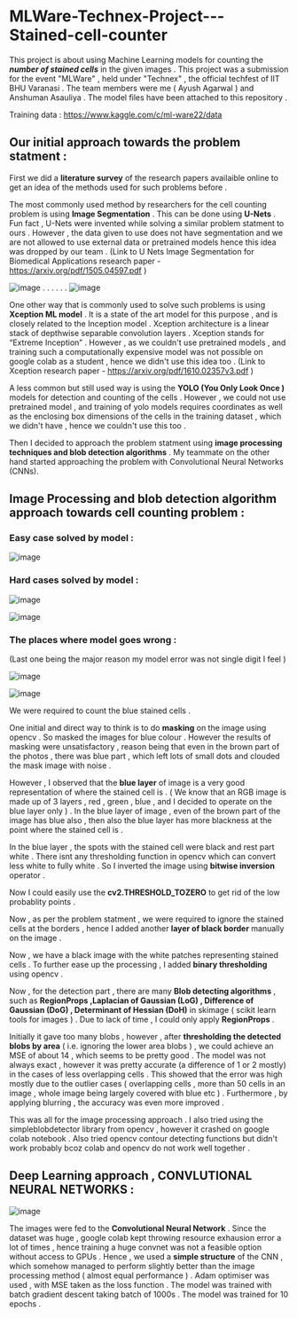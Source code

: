 # MLWare-Technex-Project---Stained-cell-counter

This project is about using Machine Learning models for counting the ***number of stained cells*** in the given images . This project was a submission for the event "MLWare" , held under "Technex" , the official techfest of IIT BHU Varanasi . The team members were me ( Ayush Agarwal ) and Anshuman Asauliya . The model files have been attached to this repository .

Training data : https://www.kaggle.com/c/ml-ware22/data

## Our initial approach towards the problem statment :

First we did a **literature survey** of the research papers availaible online to get an idea of the methods used for such problems before .

The most commonly used method by researchers for the cell counting problem is using **Image Segmentation** . This can be done using **U-Nets** . Fun fact , U-Nets were invented while solving a similar problem statment to ours . However , the data given to use does not have segmentation and we are not allowed to use external data or pretrained models hence this idea was dropped by our team .
(Link to U Nets Image Segmentation for Biomedical Applications research paper - https://arxiv.org/pdf/1505.04597.pdf )

![image](https://user-images.githubusercontent.com/86561124/157840488-94b6fd79-964a-4da4-af91-1f038b74bd05.png)
.  .    .   .   .   . ![image](https://user-images.githubusercontent.com/86561124/157840642-00116e32-ad42-45f9-bb95-f2c01bbc8b84.png)

One other way that is commonly used to solve such problems is using **Xception ML model** . It is a state of the art model for this purpose , and is closely related to the Inception model . Xception architecture is a linear stack of depthwise separable convolution layers . Xception stands for “Extreme Inception”  . However , as we couldn't use pretrained models , and training such a computationally expensive model was not possible on google colab as a student , hence we didn't use this idea too .
(Link to Xception research paper - https://arxiv.org/pdf/1610.02357v3.pdf ) 



A less common but still used way is using the **YOLO (You Only Look Once )** models for detection and counting of the cells . However , we could not use pretrained model , and training of yolo models requires coordinates as well as the enclosing box dimensions of the cells in the training dataset , which we didn't have , hence we couldn't use this too .

Then I decided to approach the problem statment using **image processing techniques and blob detection algorithms** . My teammate on the other hand started approaching the problem with Convolutional Neural Networks (CNNs).

## Image Processing and blob detection algorithm approach towards cell counting problem :

### Easy case solved by model :

![image](https://user-images.githubusercontent.com/86561124/157831306-304e5f8e-780a-4514-890e-26c4c577c1ed.png)

### Hard cases solved by model :

![image](https://user-images.githubusercontent.com/86561124/157831538-3d9fef09-ee1a-4226-a557-30a6163f1e40.png)

![image](https://user-images.githubusercontent.com/86561124/157831612-b211b52a-4434-4942-bfe8-531128de36e8.png)

### The places where model goes wrong :
(Last one being the major reason my model error was not single digit I feel )

![image](https://user-images.githubusercontent.com/86561124/157831651-4594359f-2a03-430f-a5b3-1a7b8a570d1c.png)

![image](https://user-images.githubusercontent.com/86561124/157831976-5827324c-a6e8-4e56-a742-9e39dc4b026f.png)




We were required to count the blue stained cells .

One initial and direct way to think is to do **masking** on the image using opencv . So masked the images for blue colour . However the results of masking were unsatisfactory , reason being that even in the brown part of the photos , there was blue part , which left lots of small dots and clouded the mask image with noise .

However , I observed that the **blue layer** of image is a very good representation of where the stained cell is . ( We know that an RGB image is made up of 3 layers , red , green , blue , and I decided to operate on the blue layer only ) . In the blue layer of image , even of the brown part of the image has blue also , then also the blue layer has more blackness at the point where the stained cell is . 

In the blue layer , the spots with the stained cell were black and rest part white . There isnt any thresholding function in opencv which can convert less white to fully white . So I inverted the image using **bitwise inversion** operator . 

Now I could easily use the **cv2.THRESHOLD_TOZERO** to get rid of the low probablity points .

Now , as per the problem statment , we were required to ignore the stained cells at the borders , hence I added another **layer of black border** manually on the image .

Now , we have a black image with the white patches representing stained cells . To further ease up the processing , I added **binary thresholding** using opencv .

Now , for the detection part , there are many **Blob detecting algorithms** , such as **RegionProps ,Laplacian of Gaussian (LoG) , Difference of Gaussian (DoG) , Determinant of Hessian (DoH)** in skimage ( scikit learn tools for images ) . Due to lack of time , I could only apply **RegionProps** . 

Initially it gave too many blobs , however , after **thresholding the detected blobs by area** ( i.e. ignoring the lower area blobs ) , we could achieve an MSE of about 14 , which seems to be pretty good . The model was not always exact , however it was pretty accurate (a difference of 1 or 2 mostly) in the cases of less overlapping cells . This showed that the error was high mostly due to the outlier cases ( overlapping cells , more than 50 cells in an image , whole image being largely covered with blue etc ) . Furthermore , by applying blurring , the accuracy was even more improved .

This was all for the image processing approach . I also tried using the simpleblobdetector library from opencv , however it crashed on google colab notebook . Also tried opencv contour detecting functions but didn't work probably bcoz colab and opencv do not work well together .

## Deep Learning approach , CONVLUTIONAL NEURAL NETWORKS :

![image](https://user-images.githubusercontent.com/86561124/157834080-86c0253a-d45d-4b6f-a069-3877443cd98c.png)

The images were fed to the **Convolutional Neural Network** . Since the dataset was huge , google colab kept throwing resource exhausion error a lot of times , hence training a huge convnet was not a feasible option without access to GPUs . Hence , we used a **simple structure** of the CNN , which somehow managed to perform slightly better than the image processing method ( almost equal performance ) . Adam optimiser was used , with MSE taken as the loss function . The model was trained with batch gradient descent taking batch  of 1000s . The model was trained for 10 epochs .
